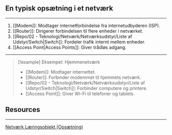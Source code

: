 ## En typisk opsætning i et netværk
---
1. [[Modem]]: Modtager internetforbindelse fra internetudbyderen (ISP).
2. [[Router]]: Dirigerer forbindelsen til flere enheder i netværket.
3. [[Repo/02 - Teknologi/Netværk/Netværksudstyr/Liste af Udstyr/Switch|Switch]]: Fordeler trafik internt mellem enheder.
4. [[Access Point|Access Points]]: Giver trådløs adgang.
---
> [!example] Eksempel: Hjemmenetværk
>- [[Modem]]: Modtager internettet.
>- [[Router]]: Forbinder modemmet til hjemmets netværk.
>- [[Repo/02 - Teknologi/Netværk/Netværksudstyr/Liste af Udstyr/Switch|Switch]]: Forbinder computere og printere.
>- [[Access Point]]: Giver Wi-Fi til telefoner og tablets.

## Resources
---
[Netværk Læringsobjekt (Opsætning)](https://scorm.itslearning.com/data/3289/C20150/ims_import_29/scormcontent/index.html#/lessons/_wVMbJnv0rx5BYV--lQhAkqpSufDSD_9)